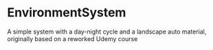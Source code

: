 # EnvironmentSystem
 A simple system with a day-night cycle and a landscape auto material, originally based on a reworked Udemy course

